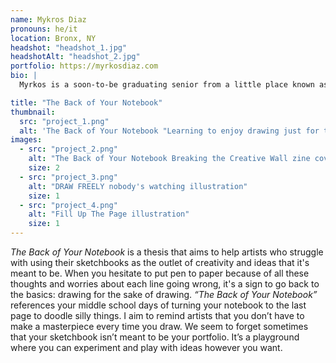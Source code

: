 ```yaml
---
name: Mykros Diaz
pronouns: he/it
location: Bronx, NY
headshot: "headshot_1.jpg"
headshotAlt: "headshot_2.jpg"
portfolio: https://myrkosdiaz.com
bio: |
  Myrkos is a soon-to-be graduating senior from a little place known as the Bronx. Some of his specialties in design include branding and typography, which he gets his appreciation for from the years spent designing original characters on his own time.

title: "The Back of Your Notebook"
thumbnail:
  src: "project_1.png"
  alt: 'The Back of Your Notebook "Learning to enjoy drawing just for the sake of it"'
images:
  - src: "project_2.png"
    alt: "The Back of Your Notebook Breaking the Creative Wall zine covers"
    size: 2
  - src: "project_3.png"
    alt: "DRAW FREELY nobody's watching illustration"
    size: 1
  - src: "project_4.png"
    alt: "Fill Up The Page illustration"
    size: 1
---
```


_The Back of Your Notebook_ is a thesis that aims to help artists who struggle with using their sketchbooks as the outlet of creativity and ideas that it's meant to be. When you hesitate to put pen to paper because of all these thoughts and worries about each line going wrong, it's a sign to go back to the basics: drawing for the sake of drawing.
_“The Back of Your Notebook”_ references your middle school days of turning your notebook to the last page to doodle silly things. I aim to remind artists that you don’t have to make a masterpiece every time you draw. We seem to forget sometimes that your sketchbook isn’t meant to be your portfolio. It’s a playground where you can experiment and play with ideas however you want.
